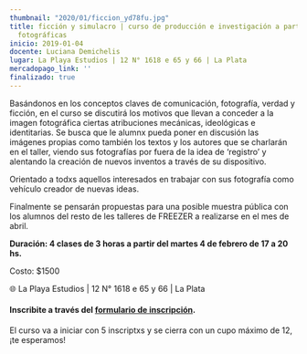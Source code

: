 ```yaml
---
thumbnail: "2020/01/ficcion_yd78fu.jpg"
title: ficción y simulacro | curso de producción e investigación a partir de imágenes
  fotográficas
inicio: 2019-01-04
docente: Luciana Demichelis
lugar: La Playa Estudios | 12 N° 1618 e 65 y 66 | La Plata
mercadopago_link: ''
finalizado: true
---
```


Basándonos en los conceptos claves de comunicación, fotografía, verdad y ficción, en el curso se discutirá los motivos que llevan a conceder a la imagen fotográfica ciertas atribuciones mecánicas, ideológicas e identitarias. Se busca que le alumnx pueda poner en discusión las imágenes propias como también los textos y los autores que se charlarán en el taller, viendo sus fotografías por fuera de la idea de ‘registro’ y alentando la creación de nuevos inventos a través de su dispositivo.

Orientado a todxs aquellos interesados en trabajar con sus fotografía como vehículo creador de nuevas ideas.

Finalmente se pensarán propuestas para una posible muestra pública con los alumnos del resto de les talleres de FREEZER a realizarse en el mes de abril.

**Duración: 4 clases de 3 horas a partir del martes 4 de febrero de 17 a 20 hs.**

Costo: $1500

🌐 La Playa Estudios | 12 N° 1618 e 65 y 66 | La Plata

#### **Inscribite a través del** [**formulario de inscripción**](https://forms.gle/gaTQHfExsLHRY4Rr8 "formulario de inscripción")**.**

El curso va a iniciar con 5 inscriptxs y se cierra con un cupo máximo de 12, ¡te esperamos!